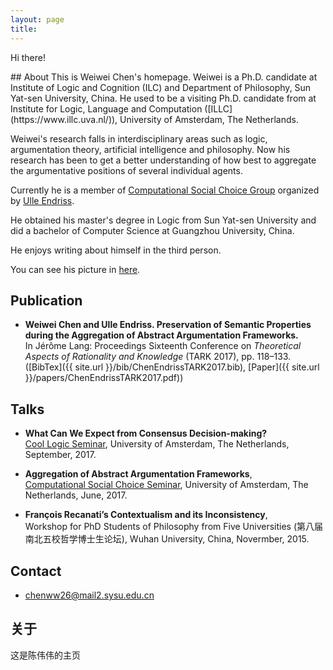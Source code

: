 ```yaml
---
layout: page
title: 
---
```


<p class="message" font-weight:100>
  Hi there!
</p>
## About
This is Weiwei Chen's homepage. Weiwei is a Ph.D. candidate at Institute of Logic and Cognition (ILC) and Department of Philosophy, Sun Yat-sen University, China. He used to be a visiting Ph.D. candidate from at Institute for Logic, Language and Computation ([ILLC](https://www.illc.uva.nl/)), University of Amsterdam, The Netherlands.

Weiwei's research falls in interdisciplinary areas such as logic, argumentation theory, artificial intelligence and philosophy. Now his research has been to get a better understanding of how best to aggregate the argumentative positions of several individual agents. 

Currently he is a member of [Computational Social Choice Group](https://staff.fnwi.uva.nl/u.endriss/group.php) organized by [Ulle Endriss](https://staff.fnwi.uva.nl/u.endriss/).

He obtained his master's degree in Logic from Sun Yat-sen University and did a bachelor of Computer Science at Guangzhou University, China.

He enjoys writing about himself in the third person.

You can see his picture in [here](http://chenww.com/weiwei.jpg).


## Publication
* **Weiwei Chen and Ulle Endriss. Preservation of Semantic Properties during the Aggregation of Abstract Argumentation Frameworks.**<br> In Jérôme Lang: Proceedings Sixteenth Conference on *Theoretical Aspects of Rationality and Knowledge* (TARK 2017), pp. 118–133. ([BibTex]({{ site.url }}/bib/ChenEndrissTARK2017.bib), [Paper]({{ site.url }}/papers/ChenEndrissTARK2017.pdf))

## Talks

* **What Can We Expect from Consensus Decision-making?**<br>
[Cool Logic Seminar](http://events.illc.uva.nl/coollogic/talks/77), University of Amsterdam, The Netherlands, September, 2017.

* **Aggregation of Abstract Argumentation Frameworks**,<br>
[Computational Social Choice Seminar](https://www.illc.uva.nl/NewsandEvents/Events/Upcoming-Events/newsitem/9103/20-June-2017,-Computational-Social-Choice-Seminar,-Weiwei-Chen), University of Amsterdam, The Netherlands, June, 2017.

* **François Recanati’s Contextualism and its Inconsistency**,<br>
Workshop for PhD Students of Philosophy from Five Universities (第八届南北五校哲学博士生论坛), Wuhan University, China, Novermber, 2015.

## Contact
* chenww26@mail2.sysu.edu.cn

## 关于
这是陈伟伟的主页